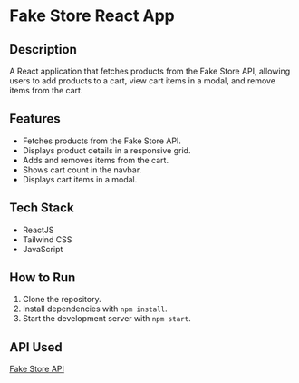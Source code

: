 # Fake Store React App

## Description
A React application that fetches products from the Fake Store API, allowing users to add products to a cart, view cart items in a modal, and remove items from the cart.

## Features
- Fetches products from the Fake Store API.
- Displays product details in a responsive grid.
- Adds and removes items from the cart.
- Shows cart count in the navbar.
- Displays cart items in a modal.

## Tech Stack
- ReactJS
- Tailwind CSS
- JavaScript

## How to Run
1. Clone the repository.
2. Install dependencies with `npm install`.
3. Start the development server with `npm start`.

## API Used
[Fake Store API](https://fakestoreapi.com/)


